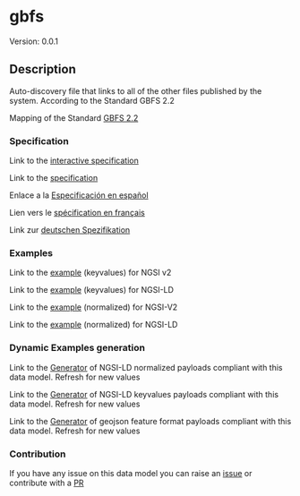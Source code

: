 # gbfs
Version: 0.0.1

## Description 

Auto-discovery file that links to all of the other files published by the system. According to the Standard GBFS 2.2

Mapping of the Standard [GBFS 2.2](https://github.com/NABSA/gbfs/blob/v2.2/gbfs.md)
### Specification

Link to the [interactive specification](https://swagger.lab.fiware.org/?url=https://smart-data-models.github.io/dataModel.GBFS/gbfs/swagger.yaml)

Link to the [specification](https://smart-data-models.github.io/dataModel.GBFS/gbfs/doc/spec.md)

Enlace a la [Especificación en español](https://smart-data-models.github.io/dataModel.GBFS/gbfs/doc/spec_ES.md)

Lien vers le [spécification en français](https://smart-data-models.github.io/dataModel.GBFS/gbfs/doc/spec_FR.md)

Link zur [deutschen Spezifikation](https://smart-data-models.github.io/dataModel.GBFS/gbfs/doc/spec_DE.md)
### Examples

Link to the [example](https://smart-data-models.github.io/dataModel.GBFS/gbfs/examples/example.json) (keyvalues) for NGSI v2

Link to the [example](https://smart-data-models.github.io/dataModel.GBFS/gbfs/examples/example.jsonld) (keyvalues) for NGSI-LD

Link to the [example](https://smart-data-models.github.io/dataModel.GBFS/gbfs/examples/example-normalized.json) (normalized) for NGSI-V2

Link to the [example](https://smart-data-models.github.io/dataModel.GBFS/gbfs/examples/example-normalized.jsonld) (normalized) for NGSI-LD
### Dynamic Examples generation

Link to the [Generator](https://smartdatamodels.org/extra/ngsi-ld_generator_v0.92.php?schemaUrl=https://raw.githubusercontent.com/smart-data-models/dataModel.GBFS/master/gbfs/schema.json&email=info@smartdatamodels.org) of NGSI-LD normalized payloads compliant with this data model. Refresh for new values

Link to the [Generator](https://smartdatamodels.org/extra/ngsi-ld_generator_keyvalues_v0.92.php?schemaUrl=https://raw.githubusercontent.com/smart-data-models/dataModel.GBFS/master/gbfs/schema.json&email=info@smartdatamodels.org) of NGSI-LD keyvalues payloads compliant with this data model. Refresh for new values

Link to the [Generator](https://smartdatamodels.org/extra/geojson_features_generator_v1.0.php?schemaUrl=https://raw.githubusercontent.com/smart-data-models/dataModel.GBFS/master/gbfs/schema.json&email=info@smartdatamodels.org) of geojson feature format payloads compliant with this data model. Refresh for new values
### Contribution

 If you have any issue on this data model you can raise an [issue](https://github.com/smart-data-models/dataModel.GBFS/issues)  or contribute with a [PR](https://github.com/smart-data-models/dataModel.GBFS/pulls)